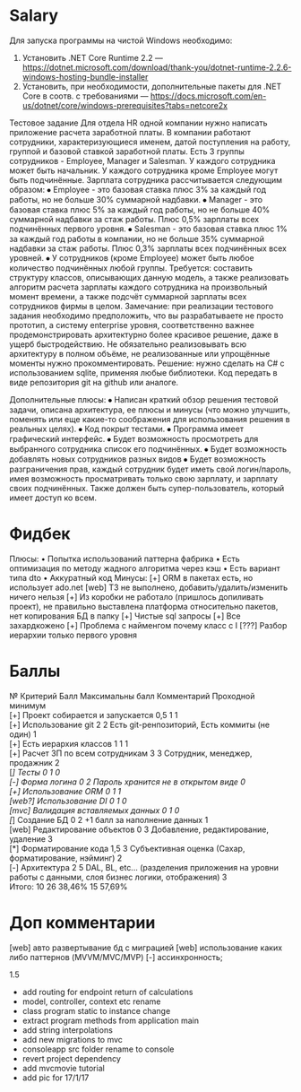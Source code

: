 # Salary

Для запуска программы на чистой Windows необходимо:
1. Установить .NET Core Runtime 2.2 — https://dotnet.microsoft.com/download/thank-you/dotnet-runtime-2.2.6-windows-hosting-bundle-installer
2. Установить, при необходимости, дополнительные пакеты для .NET Core в соотв. с требованиями — https://docs.microsoft.com/en-us/dotnet/core/windows-prerequisites?tabs=netcore2x

Тестовое задание
Для отдела HR одной компании нужно написать приложение расчета заработной платы.
В компании работают сотрудники, характеризующиеся именем, датой поступления на работу, группой и базовой ставкой заработной платы.
Есть 3 группы сотрудников - Employee, Manager и Salesman. У каждого сотрудника может быть начальник. У каждого сотрудника кроме Employee могут быть подчинённые.
Зарплата сотрудника рассчитывается следующим образом:
⦁	Employee - это базовая ставка плюс 3% за каждый год работы, но не больше 30% суммарной надбавки. 
⦁	Manager - это базовая ставка плюс 5% за каждый год работы, но не больше 40% суммарной надбавки за стаж работы. Плюс 0,5% зарплаты всех подчинённых первого уровня.
⦁	Salesman - это базовая ставка плюс 1% за каждый год работы в компании, но не больше 35% суммарной надбавки за стаж работы. Плюс 0,3% зарплаты всех подчинённых всех уровней.
⦁	У сотрудников (кроме Employee) может быть любое количество подчинённых любой группы.
Требуется: составить структуру классов, описывающих данную модель, а также реализовать алгоритм расчета зарплаты каждого сотрудника на произвольный момент времени, а также подсчёт суммарной зарплаты всех сотрудников фирмы в целом.
Замечание: при реализации тестового задания необходимо предположить, что вы разрабатываете не просто прототип, а систему enterprise уровня, соответственно важнее продемонстрировать архитектурно более красивое решение, даже в ущерб быстродействию. Не обязательно реализовывать всю архитектуру в полном объёме, не реализованные или упрощённые моменты нужно прокомментировать.
Решение: нужно сделать на C# с использованием sqlite, применяя любые библиотеки.
Код передать в виде репозитория git на github или аналоге.

Дополнительные плюсы:
⦁	Написан краткий обзор решения тестовой задачи, описана архитектура, ее плюсы и минусы (что можно улучшить, поменять или еще какие-то соображения для использования решения в реальных целях).
⦁	Код покрыт тестами.
⦁	Программа имеет графический интерфейс.
⦁	Будет возможность просмотреть для выбранного сотрудника список его подчинённых.
⦁	Будет возможность добавлять новых сотрудников разных видов
⦁	Будет возможность разграничения прав, каждый сотрудник будет иметь свой логин/пароль, имея возможность просматривать только свою зарплату, и зарплату своих подчинённых. Также должен быть супер-пользователь, который имеет доступ ко всем.

# Фидбек

Плюсы:
• Попытка использований паттерна фабрика
• Есть оптимизация по методу жадного алгоритма через кэш
• Есть вариант типа dto
• Аккуратный код
Минусы:
[+] ORM в пакетах есть, но использует ado.net
[web] ТЗ не выполнено, добавить/удалить/изменить ничего нельзя
[+] Из коробки не работало (пришлось допиливать проект), не правильно выставлена платформа относительно пакетов, нет копирования БД в папку
[+] Чистые sql запросы
[+] Все захардкожено
[+] Проблема с найменгом почему класс с I
[???] Разбор иерархии только первого уровня
 
# Баллы

№	Критерий	Балл	Максимальны балл	Комментарий		Проходной минимум			
[+]	Проект собирается и запускается	0,5	1			1			
[+]	Использование git	2	2	Есть git-ренпозиторий, Есть коммиты (не один)		1			
[+]	Есть иерархия классов	1	1			1			
[+]	Расчет ЗП по всем сотрудникам	3	3	Сотрудник, менеджер, продажник		2			
[*]	Тесты	0	1			0			
[-]	Форма логина	0	2	Пароль хранится не в открытом виде		0			
[+]	Использование ORM	0	1			1			
[web?]	Использование DI	0	1			0			
[mvc]	Валидация вставляемых данных	0	1			0			
[*]	Создание БД	0	2	+1 балл за наполнение данных		1			
[web]	Редактирование объектов	0	3	Добавление, редактирование, удаление		3			
[*]	Форматирование кода	1,5	3	Субъективная оценка (Сахар, форматирование, нэйминг)		2			
[-]	Архитектура	2	5	DAL, BL, etc... (разделения приложения на уровни работы с данными, слоя бизнес логики, отображения)		3			
Итого:		10	26	38,46%		15	57,69%		
									
# Доп комментарии

[web] авто развертывание бд с миграцией
[web] использование каких либо паттернов (MVVM/MVC/MVP)
[-] ассинхронность;

1.5

- add routing for endpoint return of calculations
- model, controller, context etc rename
- class program static to instance change
- extract program methods from application main
- add string interpolations
- add new migrations to mvc
- consoleapp src folder rename to console
- revert project dependency
- add mvcmovie tutorial
- add pic for 17/1/17